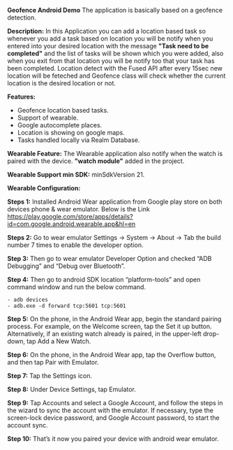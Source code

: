 
**Geofence Android Demo**
The application is basically based on a geofence detection.

**Description:**
In this Application you can add a location based task so whenever you add a task based on location you will be notify when you entered into your desired location with the message **"Task need to be completed"** and  the list of tasks will be shown which you were added, also when you exit from that location you will be notify too that your task has been completed. Location detect with the Fused API after every 15sec new location will be feteched and Geofence class will check whether the current location is the desired location or not.

**Features:**

 - Geofence location based tasks.
 - Support of wearable.
 - Google autocomplete places.
 - Location is showing on google maps.
 - Tasks handled locally via Realm Database.

**Wearable Feature:**
The Wearable application also notify when the watch is paired with the device. **"watch module"** added in the project.

**Wearable Support min SDK:**
minSdkVersion 21.

**Wearable Configuration:**

**Steps 1:** Installed Android Wear application from Google play store on both devices phone & wear emulator. Below is the Link https://play.google.com/store/apps/details?id=com.google.android.wearable.app&hl=en

**Steps 2:** Go to wear emulator Settings -> System -> About -> Tab the build number 7 times to enable the developer option.

**Step 3:** Then go to wear emulator Developer Option and checked “ADB Debugging” and “Debug over Bluetooth”.

**Step 4:** Then go to android SDK location “platform-tools” and open command window and run the below command.

    - adb devices
    - adb.exe -d forward tcp:5601 tcp:5601 

**Step 5:** On the phone, in the Android Wear app, begin the standard pairing process. For example, on the Welcome screen, tap the Set it up button. Alternatively, if an existing watch already is paired, in the upper-left drop-down, tap Add a New Watch.

**Step 6:** On the phone, in the Android Wear app, tap the Overflow button, and then tap Pair with Emulator.

**Step 7:** Tap the Settings icon.

**Step 8:** Under Device Settings, tap Emulator.

**Step 9:** Tap Accounts and select a Google Account, and follow the steps in the wizard to sync the account with the emulator. If necessary, type the screen-lock device password, and Google Account password, to start the account sync.

**Step 10:** That’s it now you paired your device with android wear emulator.
